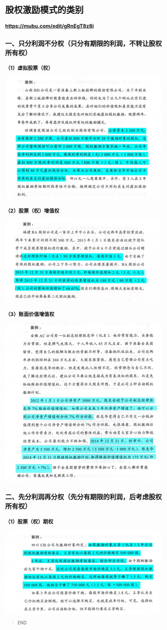 # 股权激励模式的类别
### https://mubu.com/edit/gRnEgT8z8i
## 一、只分利润不分权（只分有期限的利润，不转让股权所有权）
### （1）虚拟股票（权）
![](img/g1.webp.jpg)
### （2）股票（权）增值权
![](img/g2.webp.jpg)
### （3）账面价值增值权
![](img/g4.jpg)
## 二、先分利润再分权（先分有期限的利润，后考虑股权所有权）
### （1）股票（权）期权
![](img/g3.webp.jpg)

> END
